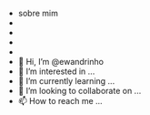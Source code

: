 - sobre mim 
- 
- 
- 
- 
- 👋 Hi, I’m @ewandrinho
- 👀 I’m interested in ...
- 🌱 I’m currently learning ...
- 💞️ I’m looking to collaborate on ...
- 📫 How to reach me ...

<!---
ewandrinho/ewandrinho is a ✨ special ✨ repository because its `README.md` (this file) appears on your GitHub profile.
You can click the Preview link to take a look at your changes.
--->
